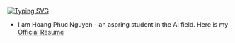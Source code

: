 [![Typing SVG](https://readme-typing-svg.herokuapp.com?color=%2336BCF7&lines=Hi+there)](https://git.io/typing-svg)
- I am Hoang Phuc Nguyen - an aspring student in the AI field. Here is my [Official Resume](https://docs.google.com/document/d/1zhhbUuJ5n3iz5Mn8-9wDdCytPc7F28D8xCkccywoEHg/edit?usp=sharing)


